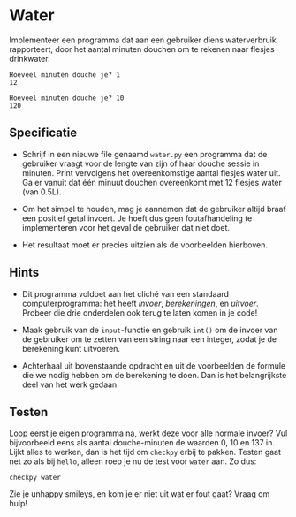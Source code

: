 # Water

Implementeer een programma dat aan een gebruiker diens waterverbruik rapporteert, door het aantal minuten douchen om te rekenen naar flesjes drinkwater.

	Hoeveel minuten douche je? 1
	12

	Hoeveel minuten douche je? 10
	120

## Specificatie

* Schrijf in een nieuwe file genaamd `water.py` een programma dat de gebruiker vraagt voor de lengte van zijn of haar douche sessie in minuten. Print vervolgens het overeenkomstige aantal flesjes water uit. Ga er vanuit dat één minuut douchen overeenkomt met 12 flesjes water (van 0.5L).

* Om het simpel te houden, mag je aannemen dat de gebruiker altijd braaf een positief getal invoert. Je hoeft dus geen foutafhandeling te implementeren voor het geval de gebruiker dat niet doet.

* Het resultaat moet er precies uitzien als de voorbeelden hierboven.

## Hints

* Dit programma voldoet aan het cliché van een standaard computerprogramma: het heeft *invoer*, *berekeningen*, en *uitvoer*. Probeer die drie onderdelen ook terug te laten komen in je code!

* Maak gebruik van de `input`-functie en gebruik `int()` om de invoer van de gebruiker om te zetten van een string naar een integer, zodat je de berekening kunt uitvoeren.

* Achterhaal uit bovenstaande opdracht en uit de voorbeelden de formule die we nodig hebben om de berekening te doen. Dan is het belangrijkste deel van het werk gedaan.

## Testen

Loop eerst je eigen programma na, werkt deze voor alle normale invoer? Vul bijvoorbeeld eens als aantal douche-minuten de waarden 0, 10 en 137 in. Lijkt alles te werken, dan is het tijd om `checkpy` erbij te pakken. Testen gaat net zo als bij `hello`, alleen roep je nu de test voor `water` aan. Zo dus:

	checkpy water

Zie je unhappy smileys, en kom je er niet uit wat er fout gaat? Vraag om hulp!

